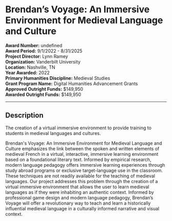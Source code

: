 
# Brendan’s Voyage: An Immersive Environment for Medieval Language and Culture

**Award Number:** undefined  
**Award Period:** 9/1/2022 - 8/31/2025  
**Project Director:** Lynn  Ramey  
**Organization:** Vanderbilt University  
**Location:** Nashville, TN  
**Year Awarded:** 2022  
**Primary Humanities Discipline:** Medieval Studies  
**Grant Program Name:** Digital Humanities Advancement Grants  
**Approved Outright Funds:** $149,950  
**Awarded Outright Funds:** $149,950  

---

## Description

<p>The creation of a virtual immersive environment to provide training to students in medieval languages and cultures.</p>
<p>Brendan's Voyage: An Immersive Environment for Medieval Language and Culture emphasizes the link between the spoken and written elements of medieval French in a virtual, interactive, immersive learning environment based on a foundational literary text. Informed by empirical research, modern language pedagogy offers immersive learning experiences through study abroad programs or exclusive target-language use in the classroom. These techniques are not readily available for the teaching of medieval languages. Our project addresses this problem through the creation of a virtual immersive environment that allows the user to learn medieval languages as if they were inhabiting an authentic context. Informed by professional game design and modern language pedagogy, Brendan’s Voyage will offer a revolutionary way to teach and learn a historically influential medieval language in a culturally informed narrative and visual context.</p>
